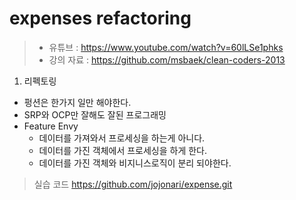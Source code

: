 expenses refactoring
=============================

> * 유튜브 : https://www.youtube.com/watch?v=60lLSe1phks
> * 강의 자료 : https://github.com/msbaek/clean-coders-2013

1. 리펙토링
  * 펑션은 한가지 일만 해야한다.
  * SRP와 OCP만 잘해도 잘된 프로그래밍
  * Feature Envy
    - 데이터를 가져와서 프로세싱을 하는게 아니다.
    - 데이터를 가진 객체에서 프로세싱을 하게 한다.
    - 데이터를 가진 객체와 비지니스로직이 분리 되야한다.

> 실습 코드
> https://github.com/jojonari/expense.git
